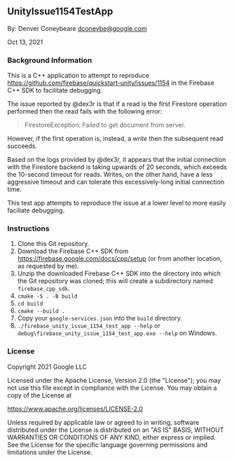 ## UnityIssue1154TestApp

By: Denver Coneybeare <dconeybe@google.com>

Oct 13, 2021

### Background Information

This is a C++ application to attempt to reproduce
https://github.com/firebase/quickstart-unity/issues/1154
in the Firebase C++ SDK to facilitate debugging.

The issue reported by @dex3r is that if a read is the first Firestore operation
performed then the read fails with the following error:

> FirestoreException: Failed to get document from server.

However, if the first operation is, instead, a _write_ then the subsequent read
succeeds.

Based on the logs provided by @dex3r, it appears that the initial connection
with the Firestore backend is taking upwards of 20 seconds, which exceeds the
10-second timeout for reads. Writes, on the other hand, have a less aggressive
timeout and can tolerate this excessively-long initial connection time.

This test app attempts to reproduce the issue at a lower level to more easily
faciliate debugging.

### Instructions

1. Clone this Git repository.
1. Download the Firebase C++ SDK from https://firebase.google.com/docs/cpp/setup
   (or from another location, as requested by me).
1. Unzip the downloaded Firebase C++ SDK into the directory into which the Git
   repository was cloned; this will create a subdirectory named
   `firebase_cpp_sdk`.
1. `cmake -S . -B build`
1. `cd build`
1. `cmake --build .`
1. Copy your `google-services.json` into the `build` directory.
1. `./firebase_unity_issue_1154_test_app --help` or
   `debug\firebase_unity_issue_1154_test_app.exe --help` on Windows.

### License

Copyright 2021 Google LLC

Licensed under the Apache License, Version 2.0 (the "License");
you may not use this file except in compliance with the License.
You may obtain a copy of the License at

https://www.apache.org/licenses/LICENSE-2.0

Unless required by applicable law or agreed to in writing, software
distributed under the License is distributed on an "AS IS" BASIS,
WITHOUT WARRANTIES OR CONDITIONS OF ANY KIND, either express or implied.
See the License for the specific language governing permissions and
limitations under the License.

